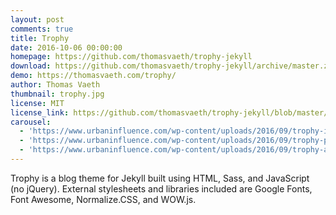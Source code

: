 ```yaml
---
layout: post
comments: true
title: Trophy
date: 2016-10-06 00:00:00
homepage: https://github.com/thomasvaeth/trophy-jekyll
download: https://github.com/thomasvaeth/trophy-jekyll/archive/master.zip
demo: https://thomasvaeth.com/trophy/
author: Thomas Vaeth
thumbnail: trophy.jpg
license: MIT
license_link: https://github.com/thomasvaeth/trophy-jekyll/blob/master/LICENSE.txt
carousel:
  - 'https://www.urbaninfluence.com/wp-content/uploads/2016/09/trophy-index.jpg'
  - 'https://www.urbaninfluence.com/wp-content/uploads/2016/09/trophy-post.jpg'
  - 'https://www.urbaninfluence.com/wp-content/uploads/2016/09/trophy-archive.jpg'
---
```


Trophy is a blog theme for Jekyll built using HTML, Sass, and JavaScript (no jQuery). External stylesheets and libraries included are Google Fonts, Font Awesome, Normalize.CSS, and WOW.js.
